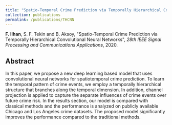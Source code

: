 ```yaml
---
title: "Spatio-Temporal Crime Prediction via Temporally Hierarchical Convolutional Neural Networks"
collection: publications
permalink: /publications/THCNN
---
```

<b>F. Ilhan</b>, S. F. Tekin and B. Aksoy, "Spatio-Temporal Crime Prediction via Temporally Hierarchical Convolutional Neural Networks", <i>28th IEEE Signal Processing and Communications Applications</i>, 2020.


## Abstract
In this paper, we propose a new deep learning
based model that uses convolutional neural networks for spatiotemporal
crime prediction. To learn the temporal pattern of
crime events, we employ a temporally hierarchical structure that
branches along the temporal dimension. In addition, channel
projection is applied to capture the separate influences of crime
events over future crime risk. In the results section, our model is
compared with classical methods and the performance is analyzed
on publicly available Chicago and Los Angeles crime datasets.
The proposed model significantly improves the performance
compared to the traditional methods.
